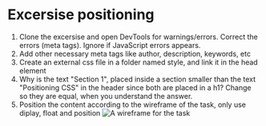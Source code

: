 # Excersise positioning
1. Clone the excersise and open DevTools for warnings/errors. Correct the errors (meta tags). Ignore if JavaScript errors appears.
2. Add other necessary meta tags like author, description, keywords, etc
3. Create an external css file in a folder named style, and link it in the head element
4. Why is the text "Section 1", placed inside a section smaller than the text "Positioning CSS" in the header since both are placed in a h1? Change so they are equal, when you understand the answer.
5. Position the content according to the wireframe of the task, only use diplay, float and position
![A wireframe for the task](https://github.com/Lars-S-Berg/html-css-exercises/2-positioning/wireframe.jpg)
